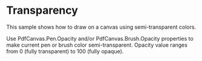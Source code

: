 # Transparency
This sample shows how to draw on a canvas using semi-transparent colors.

Use PdfCanvas.Pen.Opacity and/or PdfCanvas.Brush.Opacity properties to make current pen or brush color semi-transparent. Opacity value ranges from 0 (fully transparent) to 100 (fully opaque).